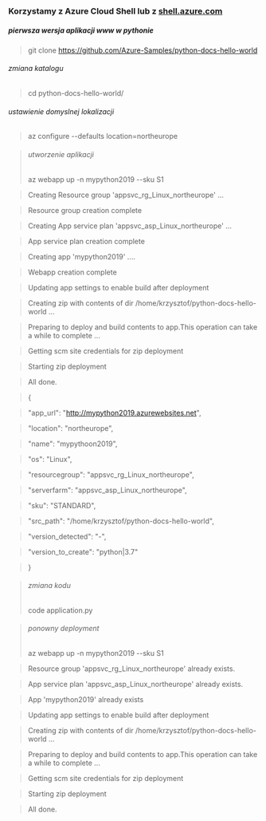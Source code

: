 ### Korzystamy z Azure Cloud Shell lub z [shell.azure.com](http://shell.azure.com/)


##### pierwsza wersja aplikacji www w pythonie 

> git clone https://github.com/Azure-Samples/python-docs-hello-world
###### zmiana katalogu 
> cd python-docs-hello-world/

###### ustawienie domyslnej lokalizacji
> az configure --defaults location=northeurope

> ######  utworzenie aplikacji 
> az webapp up -n mypython2019 --sku S1


> Creating Resource group 'appsvc_rg_Linux_northeurope' ...

> Resource group creation complete

> Creating App service plan 'appsvc_asp_Linux_northeurope' ...

> App service plan creation complete

> Creating app 'mypython2019' ....

> Webapp creation complete

> Updating app settings to enable build after deployment

> Creating zip with contents of dir /home/krzysztof/python-docs-hello-world ...

> Preparing to deploy and build contents to app.This operation can take a while to complete ...

> Getting scm site credentials for zip deployment

> Starting zip deployment

> All done.

> {

>  "app_url": "http://mypython2019.azurewebsites.net",

> "location": "northeurope",

>  "name": "mypythoon2019",

>  "os": "Linux",

>  "resourcegroup": "appsvc_rg_Linux_northeurope",

>  "serverfarm": "appsvc_asp_Linux_northeurope",

>  "sku": "STANDARD",

>  "src_path": "/home/krzysztof/python-docs-hello-world",

>  "version_detected": "-",

>  "version_to_create": "python|3.7"

> }



> ######  zmiana kodu 
> code application.py

> ######  ponowny deployment 
> az webapp up -n mypython2019 --sku S1

> Resource group 'appsvc_rg_Linux_northeurope' already exists.

> App service plan 'appsvc_asp_Linux_northeurope' already exists.

> App 'mypython2019' already exists

> Updating app settings to enable build after deployment

> Creating zip with contents of dir /home/krzysztof/python-docs-hello-world ...

> Preparing to deploy and build contents to app.This operation can take a while to complete ...

> Getting scm site credentials for zip deployment

> Starting zip deployment

> All done.

